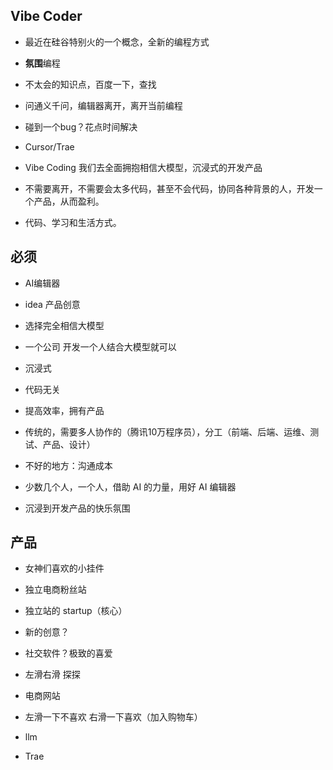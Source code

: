 ## Vibe Coder
- 最近在硅谷特别火的一个概念，全新的编程方式
- **氛围**编程
- 不太会的知识点，百度一下，查找
- 问通义千问，编辑器离开，离开当前编程
- 碰到一个bug？花点时间解决

- Cursor/Trae
- Vibe Coding 我们去全面拥抱相信大模型，沉浸式的开发产品
- 不需要离开，不需要会太多代码，甚至不会代码，协同各种背景的人，开发一个产品，从而盈利。
- 代码、学习和生活方式。

## 必须
 - AI编辑器
 - idea 产品创意
 - 选择完全相信大模型
 - 一个公司 开发一个人结合大模型就可以
 - 沉浸式
 - 代码无关
 - 提高效率，拥有产品

 - 传统的，需要多人协作的（腾讯10万程序员），分工（前端、后端、运维、测试、产品、设计）
 - 不好的地方：沟通成本

 - 少数几个人，一个人，借助 AI 的力量，用好 AI 编辑器
 - 沉浸到开发产品的快乐氛围


## 产品
 - 女神们喜欢的小挂件
 - 独立电商粉丝站
 - 独立站的 startup（核心）

 - 新的创意？
 - 社交软件？极致的喜爱
 - 左滑右滑 探探

 - 电商网站
 - 左滑一下不喜欢 右滑一下喜欢（加入购物车）

 - llm
 - Trae